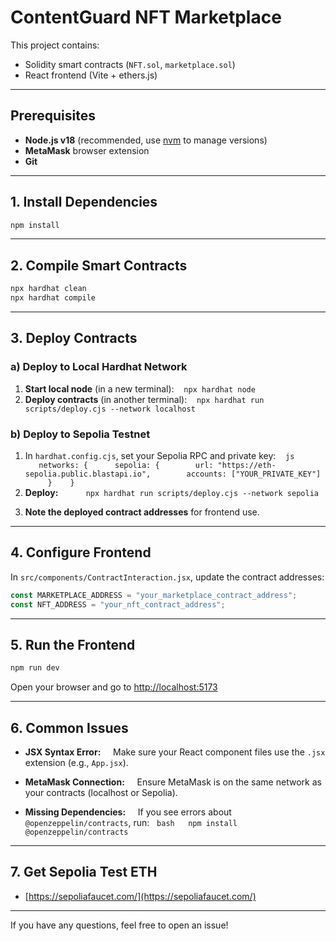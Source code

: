 # ContentGuard NFT Marketplace

This project contains:
- Solidity smart contracts (`NFT.sol`, `marketplace.sol`)
- React frontend (Vite + ethers.js)

---

## Prerequisites

- **Node.js v18** (recommended, use [nvm](https://github.com/nvm-sh/nvm) to manage versions)
- **MetaMask** browser extension
- **Git**

---

## 1. Install Dependencies

```bash
npm install
```

---

## 2. Compile Smart Contracts

```bash
npx hardhat clean
npx hardhat compile
```

---

## 3. Deploy Contracts

### a) Deploy to Local Hardhat Network

1. **Start local node** (in a new terminal):
   ```npx hardhat node
   ```
2. **Deploy contracts** (in another terminal):
   ```npx hardhat run scripts/deploy.cjs --network localhost
   ```

### b) Deploy to Sepolia Testnet

1. In `hardhat.config.cjs`, set your Sepolia RPC and private key:
   ```js
   networks: {
     sepolia: {
       url: "https://eth-sepolia.public.blastapi.io",
       accounts: ["YOUR_PRIVATE_KEY"]
     }
   }
   ```
2. **Deploy:**
   ```
   npx hardhat run scripts/deploy.cjs --network sepolia
   ```
3. **Note the deployed contract addresses** for frontend use.

---

## 4. Configure Frontend

In `src/components/ContractInteraction.jsx`, update the contract addresses:

```js
const MARKETPLACE_ADDRESS = "your_marketplace_contract_address";
const NFT_ADDRESS = "your_nft_contract_address";
```

---

## 5. Run the Frontend

```bash
npm run dev
```

Open your browser and go to [http://localhost:5173](http://localhost:5173)

---

## 6. Common Issues

- **JSX Syntax Error:**  
  Make sure your React component files use the `.jsx` extension (e.g., `App.jsx`).

- **MetaMask Connection:**  
  Ensure MetaMask is on the same network as your contracts (localhost or Sepolia).

- **Missing Dependencies:**  
  If you see errors about `@openzeppelin/contracts`, run:
  ```bash
  npm install @openzeppelin/contracts
  ```

---

## 7. Get Sepolia Test ETH

- [https://sepoliafaucet.com/](https://sepoliafaucet.com/)

---

If you have any questions, feel free to open an issue!


